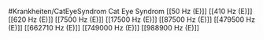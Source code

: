 #Krankheiten/CatEyeSyndrom
Cat Eye Syndrom
[[50 Hz (E)]]
[[410 Hz (E)]]
[[620 Hz (E)]]
[[7500 Hz (E)]]
[[17500 Hz (E)]]
[[87500 Hz (E)]]
[[479500 Hz (E)]]
[[662710 Hz (E)]]
[[749000 Hz (E)]]
[[988900 Hz (E)]]